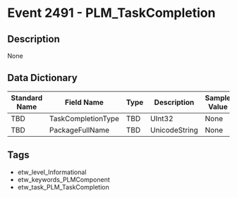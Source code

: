 # Event 2491 - PLM_TaskCompletion

## Description
None

## Data Dictionary
|Standard Name|Field Name|Type|Description|Sample Value|
|---|---|---|---|---|
|TBD|TaskCompletionType|TBD|UInt32|None|None|
|TBD|PackageFullName|TBD|UnicodeString|None|None|

## Tags
* etw_level_Informational
* etw_keywords_PLMComponent
* etw_task_PLM_TaskCompletion